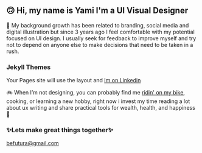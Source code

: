 ## 🙃 Hi, my name is Yami I'm a UI Visual Designer

🎨 My background growth has been related to branding, social media and  digital illustration but since 3 years ago I feel comfortable with my potential focused on UI design. I usually seek for feedback to improve myself and try not to depend on anyone else to make decisions that need to be taken in a rush. 

### Jekyll Themes
Your Pages site will use the layout and [Im on Linkedin](https://www.linkedin.com/in/befutura/) 

🚲 When I’m not designing, you can probably find me [ridin' on my bike](https://www.instagram.com/yamicony/), cooking, or learning a new hobby, right now i invest my time reading a lot about ux writing and share practical tools for wealth, health, and happiness 🎈

### ✨Lets make great things together✨
[befutura@gmail.com](mailto:barushev@gmail.com)

